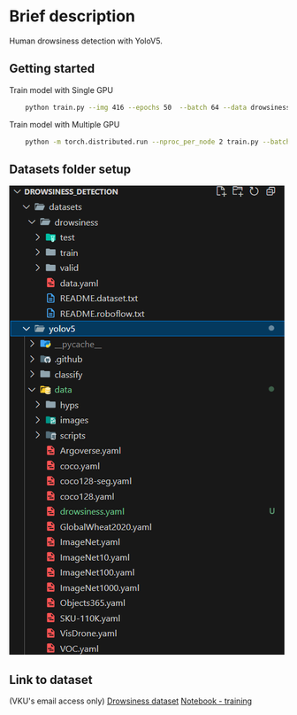 
# Brief description

Human drowsiness detection with YoloV5.


## Getting started

Train model with Single GPU
```bash
    python train.py --img 416 --epochs 50  --batch 64 --data drowsiness.yaml --weights yolov5s.pt --device 0
```
Train model with Multiple GPU
```bash
    python -m torch.distributed.run --nproc_per_node 2 train.py --batch 64 --img 416 --epochs 50 --data coco.yaml --weights yolov5s.pt --device 0,1
```
## Datasets folder setup
![alt text](image.png)

## Link to dataset

(VKU's email access only)
[Drowsiness dataset](https://drive.google.com/file/d/1ssQHltSSEQBS7QeYxeRDU1-pV945O1Da/view?usp=sharing)
[Notebook - training](https://drive.google.com/drive/folders/10Guv7OT-d_SW_Hk_DpHjZTGqEXl9XMCa?usp=sharing)
